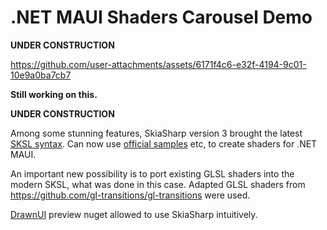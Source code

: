 # .NET MAUI Shaders Carousel Demo


 

**UNDER CONSTRUCTION**

https://github.com/user-attachments/assets/6171f4c6-e32f-4194-9c01-10e9a0ba7cb7

__Still working on this.__

**UNDER CONSTRUCTION**

Among some stunning features, SkiaSharp version 3 brought the latest [SKSL syntax](https://skia.org/docs/user/sksl/). 
Can now use [official samples](https://shaders.skia.org/) etc, to create shaders for .NET MAUI.

An important new possibility is to port existing GLSL shaders into the modern SKSL, what was done in this case. Adapted GLSL shaders from https://github.com/gl-transitions/gl-transitions were used.

[DrawnUI](https://github.com/taublast/DrawnUi.Maui) preview nuget allowed to use SkiaSharp intuitively.

